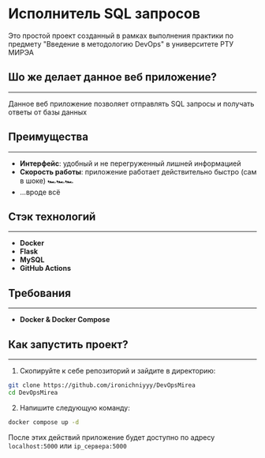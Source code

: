 # Исполнитель SQL запросов

Это простой проект созданный в рамках выполнения практики по предмету "Введение в методологию DevOps" в университете РТУ МИРЭА

## Шо же делает данное веб приложение?
---------------------------------------------------------------
Данное веб приложение позволяет отправлять SQL запросы и получать ответы от базы данных

## Преимущества
---------------------------------------------------------------
- **Интерфейс**: удобный и не перегруженный лишней информацией
- **Скорость работы**: приложение работает действительно быстро (сам в шоке) 🏎️🏎️🏎️
- ...вроде всё

## Стэк технологий
---------------------------------------------------------------
- **Docker**
- **Flask**
- **MySQL**
- **GitHub Actions**

## Требования
---------------------------------------------------------------
- **Docker & Docker Compose**

## Как запустить проект?
---------------------------------------------------------------

1. Скопируйте к себе репозиторий и зайдите в директорию:

```bash
git clone https://github.com/ironichniyyy/DevOpsMirea
cd DevOpsMirea
```

2. Напишите следующую команду:

```bash
docker compose up -d
```

После этих действий приложение будет доступно по адресу `localhost:5000` или `ip_сервера:5000`


